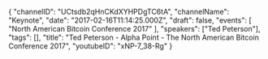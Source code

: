 {
    "channelID": "UCtsdb2qHnCKdXYHPDgTC6tA",
    "channelName": "Keynote",
    "date": "2017-02-16T11:14:25.000Z",
    "draft": false,
    "events": [
        "North American Bitcoin Conference 2017"
    ],
    "speakers": ["Ted Peterson"],
    "tags": [],
    "title": "Ted Peterson - Alpha Point -  The North American Bitcoin Conference 2017",
    "youtubeID": "xNP-7_38-Rg"
}
